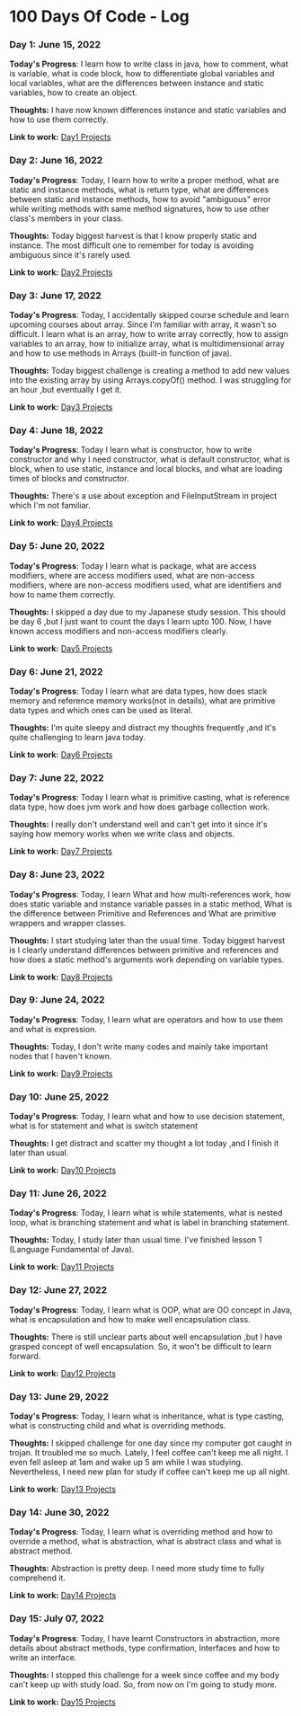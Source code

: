 # 100 Days Of Code - Log

### Day 1: June 15, 2022

**Today's Progress**: I learn how to write class in java, how to comment, what is variable, what is code block, how to differentiate global variables and local variables, what are the differences between instance and static variables, how to create an object.

**Thoughts:** I have now known differences instance and static variables and how to use them correctly. 

**Link to work:** [Day1 Projects](https://github.com/AlexJoker5/Java_100Days_Code_Challenge/tree/master/src/Day1)

### Day 2: June 16, 2022

**Today's Progress**: Today, I learn how to write a proper method, what are static and instance methods, what is return type, what are differences between static and instance methods, how to avoid "ambiguous" error while writing methods with same method signatures, how to use other class's members in your class. 

**Thoughts:** Today biggest harvest is that I know properly static and instance. The most difficult one to remember for today is avoiding ambiguous since it's rarely used. 

**Link to work:** [Day2 Projects](https://github.com/AlexJoker5/Java_100Days_Code_Challenge/tree/master/src/Day2)

### Day 3: June 17, 2022

**Today's Progress**: Today, I accidentally skipped course schedule and learn upcoming courses about array. Since I'm familiar with array, it wasn't so difficult. I learn what is an array, how to write array correctly, how to assign variables to an array, how to initialize array, what is multidimensional array and how to use methods in Arrays (built-in function of java).

**Thoughts:** Today biggest challenge is creating a method to add new values into the existing array by using Arrays.copyOf() method. I was struggling for an hour ,but eventually I get it.

**Link to work:** [Day3 Projects](https://github.com/AlexJoker5/Java_100Days_Code_Challenge/tree/master/src/Day3)

### Day 4: June 18, 2022

**Today's Progress**: Today I learn what is constructor, how to write constructor and why I need constructor, what is default constructor, what is block, when to use static, instance and local blocks, and what are loading times of blocks and constructor.

**Thoughts:** There's a use about exception and FileInputStream in project which I'm not familiar.  

**Link to work:** [Day4 Projects](https://github.com/AlexJoker5/Java_100Days_Code_Challenge/tree/master/src/Day4)

### Day 5: June 20, 2022

**Today's Progress**: Today I learn what is package, what are access modifiers, where are access modifiers used, what are non-access modifiers, where are non-access modifiers used, what are identifiers and how to name them correctly.  

**Thoughts:** I skipped a day due to my Japanese study session. This should be day 6 ,but I just want to count the days I learn upto 100. Now, I have known access modifiers and non-access modifiers clearly.

**Link to work:** [Day5 Projects](https://github.com/AlexJoker5/Java_100Days_Code_Challenge/tree/master/src/Day5)

### Day 6: June 21, 2022

**Today's Progress**: Today I learn what are data types, how does stack memory and reference memory works(not in details), what are primitive data types and which ones can be used as literal. 

**Thoughts:** I'm quite sleepy and distract my thoughts frequently ,and it's quite challenging to learn java today.

**Link to work:** [Day6 Projects](https://github.com/AlexJoker5/Java_100Days_Code_Challenge/tree/master/src/Day6)

### Day 7: June 22, 2022

**Today's Progress**: Today I learn what is primitive casting, what is reference data type, how does jvm work and how does garbage collection work.

**Thoughts:** I really don't understand well and can't get into it since it's saying how memory works when we write class and objects.

**Link to work:** [Day7 Projects](https://github.com/AlexJoker5/Java_100Days_Code_Challenge/tree/master/src/Day7)

### Day 8: June 23, 2022

**Today's Progress**: Today, I learn What and how multi-references work, how does static variable and instance variable passes in a static method, What is the difference between Primitive and References and What are primitive wrappers and wrapper classes.

**Thoughts:** I start studying later than the usual time. Today biggest harvest is I clearly understand differences between primitive and references and how does a static method's arguments work depending on variable types.

**Link to work:** [Day8 Projects](https://github.com/AlexJoker5/Java_100Days_Code_Challenge/tree/master/src/Day8)

### Day 9: June 24, 2022

**Today's Progress**: Today, I learn what are operators and how to use them and what is expression.

**Thoughts:** Today, I don't write many codes and mainly take important nodes that I haven't known.

**Link to work:** [Day9 Projects](https://github.com/AlexJoker5/Java_100Days_Code_Challenge/tree/master/src/Day9)

### Day 10: June 25, 2022

**Today's Progress**: Today, I learn what and how to use decision statement, what is for statement and what is switch statement 

**Thoughts:** I get distract and scatter my thought a lot today ,and I finish it later than usual.

**Link to work:** [Day10 Projects](https://github.com/AlexJoker5/Java_100Days_Code_Challenge/tree/master/src/Day10)

### Day 11: June 26, 2022

**Today's Progress**: Today, I learn what is while statements, what is nested loop, what is branching statement and what is label in branching statement.

**Thoughts:** Today, I study later than usual time. I've finished lesson 1 (Language Fundamental of Java).

**Link to work:** [Day11 Projects](https://github.com/AlexJoker5/Java_100Days_Code_Challenge/tree/master/src/Day11)

### Day 12: June 27, 2022

**Today's Progress**: Today, I learn what is OOP, what are OO concept in Java, what is encapsulation and how to make well encapsulation class.

**Thoughts:** There is still unclear parts about well encapsulation ,but I have grasped concept of well encapsulation. So, it won't be difficult to learn forward. 

**Link to work:** [Day12 Projects](https://github.com/AlexJoker5/Java_100Days_Code_Challenge/tree/master/src/Day12)

### Day 13: June 29, 2022

**Today's Progress**: Today, I learn what is inheritance, what is type casting, what is constructing child and what is overriding methods.

**Thoughts:** I skipped challenge for one day since my computer got caught in trojan. It troubled me so much. Lately, I feel coffee can't keep me all night. I even fell asleep at 1am and wake up 5 am while I was studying. Nevertheless, I need new plan for study if coffee can't keep me up all night.

**Link to work:** [Day13 Projects](https://github.com/AlexJoker5/Java_100Days_Code_Challenge/tree/master/src/Day13)

### Day 14: June 30, 2022

**Today's Progress**: Today, I learn what is overriding method and how to override a method, what is abstraction, what is abstract class and what is abstract method.

**Thoughts:** Abstraction is pretty deep. I need more study time to fully comprehend it.

**Link to work:** [Day14 Projects](https://github.com/AlexJoker5/Java_100Days_Code_Challenge/tree/master/src/Day14)

### Day 15: July 07, 2022

**Today's Progress**: Today, I have learnt Constructors in abstraction, more details about abstract methods, type confirmation, Interfaces and how to write an interface.

**Thoughts:** I stopped this challenge for a week since coffee and my body can't keep up with study load. So, from now on I'm going to study more.

**Link to work:** [Day15 Projects](https://github.com/AlexJoker5/Java_100Days_Code_Challenge/tree/master/src/Day15)
